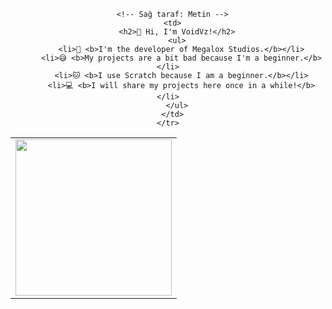 <div align="center">
  <table>
    <tr>
      <!-- Sol taraf: GIF -->
      <td>
        <img src="https://media.giphy.com/media/26AHONQ79FdWZhAI0/giphy.gif" width="250"/>
      </td>
      
      <!-- Sağ taraf: Metin -->
      <td>
        <h2>👋 Hi, I'm VoidVz!</h2>
        <ul>
          <li>🚀 <b>I'm the developer of Megalox Studios.</b></li>
          <li>😅 <b>My projects are a bit bad because I'm a beginner.</b></li>
          <li>🐱 <b>I use Scratch because I am a beginner.</b></li>
          <li>💻 <b>I will share my projects here once in a while!</b></li>
        </ul>
      </td>
    </tr>
  </table>
</div>


